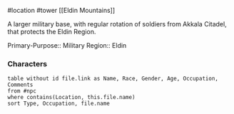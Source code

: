  #location #tower [[Eldin Mountains]]

A larger military base, with regular rotation of soldiers from Akkala Citadel, that protects the Eldin Region.

Primary-Purpose:: Military
Region:: Eldin

### Characters
```dataview
table without id file.link as Name, Race, Gender, Age, Occupation, Comments
from #npc
where contains(Location, this.file.name)
sort Type, Occupation, file.name
```
